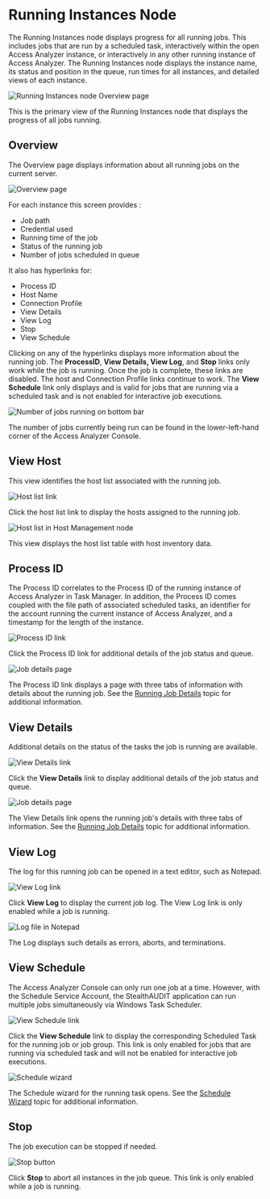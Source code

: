 # Running Instances Node

The Running Instances node displays progress for all running jobs. This includes jobs that are run
by a scheduled task, interactively within the open Access Analyzer instance, or interactively in any
other running instance of Access Analyzer. The Running Instances node displays the instance name,
its status and position in the queue, run times for all instances, and detailed views of each
instance.

![Running Instances node Overview page](/img/product_docs/accessanalyzer/12.0/admin/runninginstances/overviewpage.webp)

This is the primary view of the Running Instances node that displays the progress of all jobs
running.

## Overview

The Overview page displays information about all running jobs on the current server.

![Overview page](/img/product_docs/threatprevention/threatprevention/siemdashboard/qradar/dashboard/overview.webp)

For each instance this screen provides :

- Job path
- Credential used
- Running time of the job
- Status of the running job
- Number of jobs scheduled in queue

It also has hyperlinks for:

- Process ID
- Host Name
- Connection Profile
- View Details
- View Log
- Stop
- View Schedule

Clicking on any of the hyperlinks displays more information about the running job. The
**ProcessID**, **View Details, View Log**, and **Stop** links only work while the job is running.
Once the job is complete, these links are disabled. The host and Connection Profile links continue
to work. The **View Schedule** link only displays and is valid for jobs that are running via a
scheduled task and is not enabled for interactive job executions.

![Number of jobs running on bottom bar](/img/product_docs/accessanalyzer/12.0/admin/runninginstances/overviewbottombar.webp)

The number of jobs currently being run can be found in the lower-left-hand corner of the Access
Analyzer Console.

## View Host

This view identifies the host list associated with the running job.

![Host list link](/img/product_docs/accessanalyzer/12.0/admin/runninginstances/viewhost.webp)

Click the host list link to display the hosts assigned to the running job.

![Host list in Host Management node](/img/product_docs/accessanalyzer/12.0/admin/runninginstances/viewhostlist.webp)

This view displays the host list table with host inventory data.

## Process ID

The Process ID correlates to the Process ID of the running instance of Access Analyzer in Task
Manager. In addition, the Process ID comes coupled with the file path of associated scheduled tasks,
an identifier for the account running the current instance of Access Analyzer, and a timestamp for
the length of the instance.

![Process ID link](/img/product_docs/accessanalyzer/12.0/admin/runninginstances/processid.webp)

Click the Process ID link for additional details of the job status and queue.

![Job details page](/img/product_docs/accessanalyzer/12.0/admin/runninginstances/jobdetails.webp)

The Process ID link displays a page with three tabs of information with details about the running
job. See the [Running Job Details](/docs/accessanalyzer/12.0/admin/runninginstances/jobdetails.md) topic for additional information.

## View Details

Additional details on the status of the tasks the job is running are available.

![View Details link](/img/product_docs/accessanalyzer/12.0/admin/runninginstances/viewdetails.webp)

Click the **View Details** link to display additional details of the job status and queue.

![Job details page](/img/product_docs/accessanalyzer/12.0/admin/runninginstances/jobdetails.webp)

The View Details link opens the running job's details with three tabs of information. See the
[Running Job Details](/docs/accessanalyzer/12.0/admin/runninginstances/jobdetails.md) topic for additional information.

## View Log

The log for this running job can be opened in a text editor, such as Notepad.

![View Log link](/img/product_docs/accessanalyzer/12.0/admin/runninginstances/viewlog.webp)

Click **View Log** to display the current job log. The View Log link is only enabled while a job is
running.

![Log file in Notepad](/img/product_docs/accessanalyzer/12.0/admin/runninginstances/logfile.webp)

The Log displays such details as errors, aborts, and terminations.

## View Schedule

The Access Analyzer Console can only run one job at a time. However, with the Schedule Service
Account, the StealthAUDIT application can run multiple jobs simultaneously via Windows Task
Scheduler.

![View Schedule link](/img/product_docs/accessanalyzer/12.0/admin/runninginstances/viewschedule.webp)

Click the **View Schedule** link to display the corresponding Scheduled Task for the running job or
job group. This link is only enabled for jobs that are running via scheduled task and will not be
enabled for interactive job executions.

![Schedule wizard](/img/product_docs/accessanalyzer/12.0/admin/runninginstances/schedulewizard.webp)

The Schedule wizard for the running task opens. See the
[Schedule Wizard](/docs/accessanalyzer/12.0/admin/schedule/wizard.md) topic for additional information.

## Stop

The job execution can be stopped if needed.

![Stop button](/img/product_docs/accessanalyzer/12.0/admin/runninginstances/stop.webp)

Click **Stop** to abort all instances in the job queue. This link is only enabled while a job is
running.
